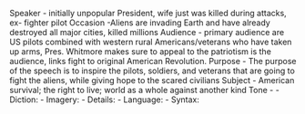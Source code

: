 Speaker - initially unpopular President, wife just was killed during attacks, ex- fighter pilot
Occasion -Aliens are invading Earth and have already destroyed all major cities, killed millions 
Audience - primary audience are US pilots combined with western rural Americans/veterans who have taken up arms, Pres. Whitmore makes sure to appeal to the patriotism is the audience, links fight to original American Revolution.
Purpose  - The purpose of the speech is to inspire the pilots, soldiers, and veterans that are going to fight the aliens, while giving hope to the scared civilians
Subject - American survival; the right to live; world as a whole against another kind
Tone - 
	- Diction: 
	- Imagery:
	- Details: 
	- Language:
	- Syntax:
